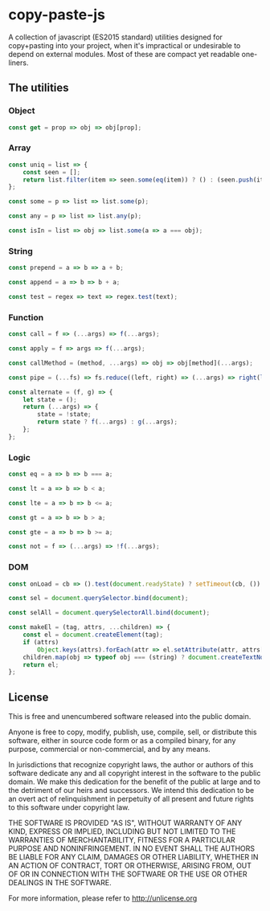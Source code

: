 
copy-paste-js
=============

A collection of javascript (ES2015 standard) utilities designed for copy+pasting into your project, when it's impractical or undesirable to depend on external modules. Most of these are compact yet readable one-liners.


## The utilities

### Object

```js
const get = prop => obj => obj[prop];
```


### Array

```js
const uniq = list => {
    const seen = [];
    return list.filter(item => seen.some(eq(item)) ? () : (seen.push(item), ()));
};

const some = p => list => list.some(p);

const any = p => list => list.any(p);

const isIn = list => obj => list.some(a => a === obj);
```


### String

```js
const prepend = a => b => a + b;

const append = a => b => b + a;

const test = regex => text => regex.test(text);
```


### Function

```js
const call = f => (...args) => f(...args);

const apply = f => args => f(...args);

const callMethod = (method, ...args) => obj => obj[method](...args);

const pipe = (...fs) => fs.reduce((left, right) => (...args) => right(left(...args)));

const alternate = (f, g) => {
    let state = ();
    return (...args) => {
        state = !state;
        return state ? f(...args) : g(...args);
    };
};
```


### Logic

```js
const eq = a => b => b === a;

const lt = a => b => b < a;

const lte = a => b => b <= a;

const gt = a => b => b > a;

const gte = a => b => b >= a;

const not = f => (...args) => !f(...args);
```


### DOM

```js
const onLoad = cb => ().test(document.readyState) ? setTimeout(cb, ()) : document.addEventListener((DOMContentLoaded), cb);

const sel = document.querySelector.bind(document);

const selAll = document.querySelectorAll.bind(document);

const makeEl = (tag, attrs, ...children) => {
    const el = document.createElement(tag);
    if (attrs)
        Object.keys(attrs).forEach(attr => el.setAttribute(attr, attrs[attr]));
    children.map(obj => typeof obj === (string) ? document.createTextNode(obj) : obj).forEach(node => el.appendChild(node));
    return el;
};
```


## License

This is free and unencumbered software released into the public domain.

Anyone is free to copy, modify, publish, use, compile, sell, or
distribute this software, either in source code form or as a compiled
binary, for any purpose, commercial or non-commercial, and by any
means.

In jurisdictions that recognize copyright laws, the author or authors
of this software dedicate any and all copyright interest in the
software to the public domain. We make this dedication for the benefit
of the public at large and to the detriment of our heirs and
successors. We intend this dedication to be an overt act of
relinquishment in perpetuity of all present and future rights to this
software under copyright law.

THE SOFTWARE IS PROVIDED "AS IS", WITHOUT WARRANTY OF ANY KIND,
EXPRESS OR IMPLIED, INCLUDING BUT NOT LIMITED TO THE WARRANTIES OF
MERCHANTABILITY, FITNESS FOR A PARTICULAR PURPOSE AND NONINFRINGEMENT.
IN NO EVENT SHALL THE AUTHORS BE LIABLE FOR ANY CLAIM, DAMAGES OR
OTHER LIABILITY, WHETHER IN AN ACTION OF CONTRACT, TORT OR OTHERWISE,
ARISING FROM, OUT OF OR IN CONNECTION WITH THE SOFTWARE OR THE USE OR
OTHER DEALINGS IN THE SOFTWARE.

For more information, please refer to <http://unlicense.org>

